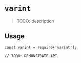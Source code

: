 # `varint`

> TODO: description

## Usage

```
const varint = require('varint');

// TODO: DEMONSTRATE API
```
